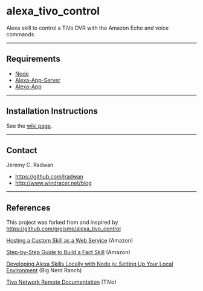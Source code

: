 # alexa_tivo_control
Alexa skill to control a TiVo DVR with the Amazon Echo and voice commands

- - -
## Requirements

* [Node](https://nodejs.org/en/)
* [Alexa-App-Server](https://www.npmjs.com/package/alexa-app-server)
* [Alexa-App](https://www.npmjs.com/package/alexa-app)

- - -
## Installation Instructions

See the [wiki page](https://github.com/jradwan/alexa_tivo_control/wiki/Installation-Instructions).

- - -
## Contact

Jeremy C. Radwan

- https://github.com/jradwan
- http://www.windracer.net/blog

- - -
## References

This project was forked from and inspired by https://github.com/grgisme/alexa_tivo_control

[Hosting a Custom Skill as a Web Service](https://developer.amazon.com/public/solutions/alexa/alexa-skills-kit/docs/developing-an-alexa-skill-as-a-web-service) (Amazon)

[Step-by-Step Guide to Build a Fact Skill](https://developer.amazon.com/public/community/post/Tx3DVGG0K0TPUGQ/New-Alexa-Skills-Kit-Template:-Step-by-Step-Guide-to-Build-a-Fact-Skill) (Amazon)

[Developing Alexa Skills Locally with Node.js: Setting Up Your Local Environment](https://www.bignerdranch.com/blog/developing-alexa-skills-locally-with-nodejs-setting-up-your-local-environment/) (Big Nerd Ranch)

[Tivo Network Remote Documentation](http://www.tivo.com/assets/images/abouttivo/resources/downloads/brochures/TiVo_TCP_Network_Remote_Control_Protocol.pdf) (TiVo)
